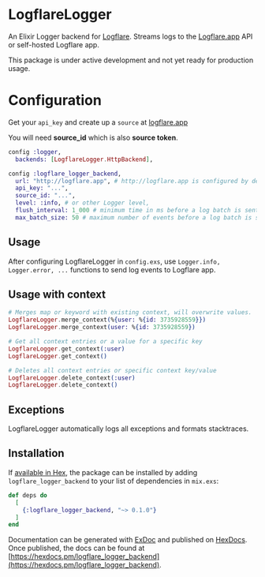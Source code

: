 # LogflareLogger

An Elixir Logger backend for [Logflare](https://github.com/Logflare/logflare). Streams logs to the [Logflare.app](https://logflare.app) API or self-hosted Logflare app.

This package is under active development and not yet ready for production usage.

# Configuration

Get your `api_key` and create up a `source` at [logflare.app](https://logflare.app)

You will need **source_id** which is also **source token**.

```elixir
config :logger,
  backends: [LogflareLogger.HttpBackend],

config :logflare_logger_backend,
  url: "http://logflare.app", # http://logflare.app is configured by defaul and you can set your own url
  api_key: "...",
  source_id: "...",
  level: :info, # or other Logger level,
  flush_interval: 1_000 # minimum time in ms before a log batch is sent to the server ",
  max_batch_size: 50 # maximum number of events before a log batch is sent to the server
```

## Usage

After configuring LogflareLogger in `config.exs`, use `Logger.info, Logger.error, ...` functions to send log events to Logflare app.

## Usage with context

```elixir
# Merges map or keyword with existing context, will overwrite values.
LogflareLogger.merge_context(%{user: %{id: 3735928559}})
LogflareLogger.merge_context(user: %{id: 3735928559})

# Get all context entries or a value for a specific key
LogflareLogger.get_context(:user)
LogflareLogger.get_context()

# Deletes all context entries or specific context key/value
LogflareLogger.delete_context(:user)
LogflareLogger.delete_context()
```
## Exceptions

LogflareLogger automatically logs all exceptions and formats stacktraces.

## Installation

If [available in Hex](https://hex.pm/docs/publish), the package can be installed
by adding `logflare_logger_backend` to your list of dependencies in `mix.exs`:

```elixir
def deps do
  [
    {:logflare_logger_backend, "~> 0.1.0"}
  ]
end
```

Documentation can be generated with [ExDoc](https://github.com/elixir-lang/ex_doc)
and published on [HexDocs](https://hexdocs.pm). Once published, the docs can
be found at [https://hexdocs.pm/logflare_logger_backend](https://hexdocs.pm/logflare_logger_backend).
